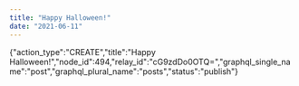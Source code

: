 ```yaml
---
title: "Happy Halloween!"
date: "2021-06-11"
---
```


{"action\_type":"CREATE","title":"Happy Halloween!","node\_id":494,"relay\_id":"cG9zdDo0OTQ=","graphql\_single\_name":"post","graphql\_plural\_name":"posts","status":"publish"}
